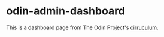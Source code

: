 # odin-admin-dashboard

This is a dashboard page from The Odin Project's [cirruculum](https://www.theodinproject.com/lessons/intermediate-html-and-css-admin-dashboard).
